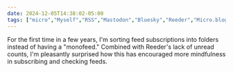 ```yaml
---
date: 2024-12-05T14:38:02-05:00
tags: ["micro","Myself","RSS","Mastodon","Bluesky","Reeder","Micro.blog","mindfulness"]
---
```

For the first time in a few years, I'm sorting feed subscriptions into folders instead of having a "monofeed." Combined with Reeder's lack of unread counts, I'm pleasantly surprised how this has encouraged more mindfulness in subscribing and checking feeds.